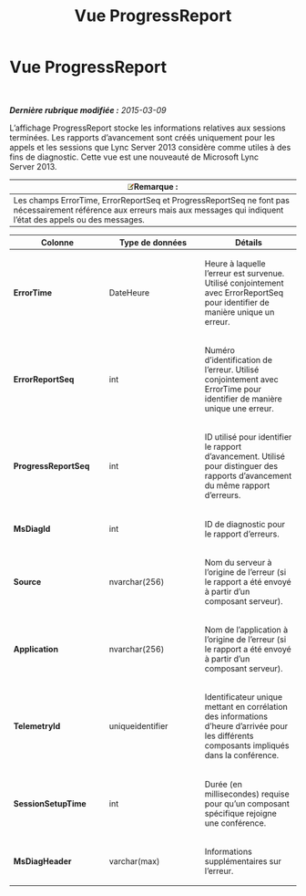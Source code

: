 ﻿---
title: Vue ProgressReport
TOCTitle: Vue ProgressReport
ms:assetid: b49f3fc7-0e2f-498f-8505-aaaf54e435f9
ms:mtpsurl: https://technet.microsoft.com/fr-fr/library/JJ721857(v=OCS.15)
ms:contentKeyID: 49891503
ms.date: 05/20/2016
mtps_version: v=OCS.15
ms.translationtype: HT
---

# Vue ProgressReport

 

_**Dernière rubrique modifiée :** 2015-03-09_

L’affichage ProgressReport stocke les informations relatives aux sessions terminées. Les rapports d’avancement sont créés uniquement pour les appels et les sessions que Lync Server 2013 considère comme utiles à des fins de diagnostic. Cette vue est une nouveauté de Microsoft Lync Server 2013.

<table>
<thead>
<tr class="header">
<th><img src="images/Gg398920.note(OCS.15).gif" title="note" alt="note" />Remarque :</th>
</tr>
</thead>
<tbody>
<tr class="odd">
<td>Les champs ErrorTime, ErrorReportSeq et ProgressReportSeq ne font pas nécessairement référence aux erreurs mais aux messages qui indiquent l’état des appels ou des messages.</td>
</tr>
</tbody>
</table>



<table>
<colgroup>
<col style="width: 33%" />
<col style="width: 33%" />
<col style="width: 33%" />
</colgroup>
<thead>
<tr class="header">
<th>Colonne</th>
<th>Type de données</th>
<th>Détails</th>
</tr>
</thead>
<tbody>
<tr class="odd">
<td><p><strong>ErrorTime</strong></p></td>
<td><p>DateHeure</p></td>
<td><p>Heure à laquelle l’erreur est survenue. Utilisé conjointement avec ErrorReportSeq pour identifier de manière unique un erreur.</p></td>
</tr>
<tr class="even">
<td><p><strong>ErrorReportSeq</strong></p></td>
<td><p>int</p></td>
<td><p>Numéro d’identification de l’erreur. Utilisé conjointement avec ErrorTime pour identifier de manière unique une erreur.</p></td>
</tr>
<tr class="odd">
<td><p><strong>ProgressReportSeq</strong></p></td>
<td><p>int</p></td>
<td><p>ID utilisé pour identifier le rapport d’avancement. Utilisé pour distinguer des rapports d’avancement du même rapport d’erreurs.</p></td>
</tr>
<tr class="even">
<td><p><strong>MsDiagId</strong></p></td>
<td><p>int</p></td>
<td><p>ID de diagnostic pour le rapport d’erreurs.</p></td>
</tr>
<tr class="odd">
<td><p><strong>Source</strong></p></td>
<td><p>nvarchar(256)</p></td>
<td><p>Nom du serveur à l’origine de l’erreur (si le rapport a été envoyé à partir d’un composant serveur).</p></td>
</tr>
<tr class="even">
<td><p><strong>Application</strong></p></td>
<td><p>nvarchar(256)</p></td>
<td><p>Nom de l’application à l’origine de l’erreur (si le rapport a été envoyé à partir d’un composant serveur).</p></td>
</tr>
<tr class="odd">
<td><p><strong>TelemetryId</strong></p></td>
<td><p>uniqueidentifier</p></td>
<td><p>Identificateur unique mettant en corrélation des informations d’heure d’arrivée pour les différents composants impliqués dans la conférence.</p></td>
</tr>
<tr class="even">
<td><p><strong>SessionSetupTime</strong></p></td>
<td><p>int</p></td>
<td><p>Durée (en millisecondes) requise pour qu’un composant spécifique rejoigne une conférence.</p></td>
</tr>
<tr class="odd">
<td><p><strong>MsDiagHeader</strong></p></td>
<td><p>varchar(max)</p></td>
<td><p>Informations supplémentaires sur l’erreur.</p></td>
</tr>
</tbody>
</table>

